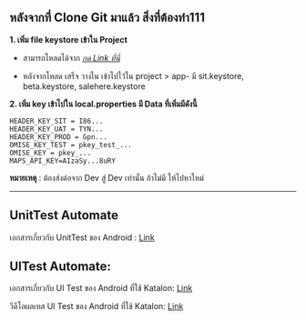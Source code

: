 
## หลังจากที่ Clone Git มาแล้ว สิ่งที่ต้องทำ111

**1. เพิ่ม file keystore เข้าใน Project**
- สามารถโหลดได้จาก  *[กด Link ที่นี่](https://drive.google.com/drive/folders/1o7UomGtm2xrXmUk9LlWDjDvNEHmC_oB8)*

- หลังจากโหลด เสร็จ วางใน เข้าไปไว้ใน project > app- มี sit.keystore, beta.keystore, salehere.keystore


**2. เพิ่ม key เข้าไปใน local.properties มี Data ที่เพิ่มมีดังนี้**
 ```
 HEADER_KEY_SIT = I86...   
 HEADER_KEY_UAT = TYN...   
 HEADER_KEY_PROD = Gpn...  
 OMISE_KEY_TEST = pkey_test_...   
 OMISE_KEY = pkey_...  
 MAPS_API_KEY=AIzaSy...8uRY
```
**หมายเหตุ** : ต้องส่งต่อจาก Dev สู่ Dev เท่านั้น ถ้าไม่มี ให้ไปหาใหม่

_________________

## UnitTest Automate
เอกสารเกี่ยวกับ UnitTest ของ Android : [Link](https://app.clickup.com/25670239/v/dc/rfcjz-2742/rfcjz-9822)



## UITest  Automate:
เอกสารเกี่ยวกับ UI Test ของ Android ที่ใช้ Katalon: [Link](https://app.clickup.com/25670239/v/dc/rfcjz-2742/rfcjz-9822)

วีดีโอผลเทส UI Test ของ Android ที่ใช้ Katalon: [Link](https://drive.google.com/drive/folders/13lpL6n3l1VZcbtxhD6M4uENSD8UWH3LS?usp=drive_link)
